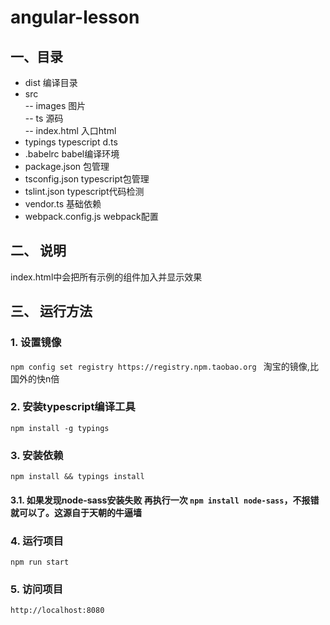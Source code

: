 # angular-lesson

## 一、目录
- dist 编译目录
- src   
 -- images      图片   
 -- ts          源码   
 -- index.html  入口html   
- typings typescript d.ts
- .babelrc babel编译环境
- package.json 包管理
- tsconfig.json typescript包管理
- tslint.json typescript代码检测
- vendor.ts 基础依赖
- webpack.config.js  webpack配置

## 二、 说明

index.html中会把所有示例的组件加入并显示效果

## 三、 运行方法
### 1. 设置镜像
`npm config set registry https://registry.npm.taobao.org `  淘宝的镜像,比国外的快n倍
### 2. 安装typescript编译工具
`npm install -g typings`
### 3.  安装依赖
`npm install && typings install`
#### 3.1. 如果发现node-sass安装失败 再执行一次 `npm install node-sass`，不报错就可以了。这源自于天朝的牛逼墙
### 4. 运行项目
`npm run start`
### 5. 访问项目
`http://localhost:8080`
